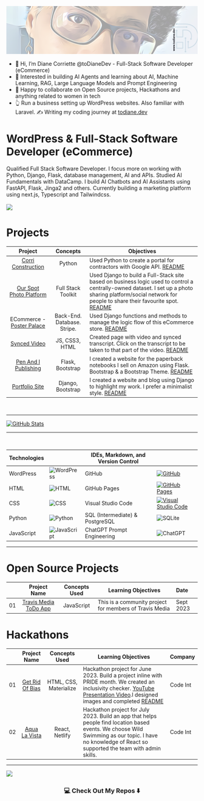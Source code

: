 
[![GitHub Header](https://github.com/todiane/todiane/blob/main/dianecorriette-linkedin-banner.png)](https://github.com/todiane/todiane/blob/main/dianecorriette-linkedin-banner.png)
<br>

- 👋 Hi, I’m Diane Corriette @toDianeDev - Full-Stack Software Developer (eCommerce)
- 👀 Interested in building AI Agents and learning about AI, Machine Learning, RAG, Large Language Models and Prompt Engineering
- 💞️ Happy to collaborate on Open Source projects, Hackathons and anything related to women in tech
- :point_up_2: Run a business setting up WordPress websites. Also familiar with Laravel. ✍️ Writing my coding journey at [todiane.dev](https://todiane.dev)


# WordPress & Full-Stack Software Developer (eCommerce)

Qualified Full Stack Software Developer. I focus more on working with Python, Django, Flask, database management, AI and APIs. Studied AI Fundamentals with DataCamp. I build AI Chatbots and AI Assistants using FastAPI, Flask, Jinga2 and others. Currently building a marketing platform using next.js, Typescript and Tailwindcss. 
<br/>
<br>
<a href="https://www.linkedin.com/in/diane-corriette-453905323/">
    <img src="https://img.shields.io/badge/-Linkedin-blue?style=flat-square&logo=linkedin">
</a>
<br>
<!---
todiane/todiane is a ✨ special ✨ repository because its `README.md` (this file) appears on your GitHub profile.
You can click the Preview link to take a look at your changes.
--->
# Projects

|                       Project                    |                            Concepts                           | Objectives                                                                                                                 |
| :------------------------------------------------------: | :--------------------------------------------------------------------: | ----------------------------------------------------------------------------------------------------------------------------------- |
| [Corri Construction](https://corri-construction-8c4725a33281.herokuapp.com/)                    |                                Python                                  | Used Python to create a portal for contractors with Google API. [README](https://github.com/todiane/corri-construction-p3)                              |
| [Our Spot Photo Platform](https://ourspot-d2a3c52401dc.herokuapp.com/)                          |                        Full Stack Toolkit                              | Used Django to build a Full-Stack site based on business logic used to control a centrally-owned dataset. I set up a photo sharing platform/social network for people to share their favourite spot. [README](https://github.com/todiane/our-spot)                                          |
| ECommerce - [Poster Palace](https://posterpalace-a7414f135cf3.herokuapp.com/)                            |                        Back-End. Database. Stripe.                         | Used Django functions and methods to manage the logic flow of this eCommerce store. [README](https://github.com/todiane/poster-palace)                                                             |
| [Synced Video](https://todiane.github.io/sync-video/)                   |                              JS, CSS3, HTML                             | Created page with video and synced transcript. Click on the transcript to be taken to that part of the video. [README](https://github.com/todiane/sync-video)                               |
| [Pen And I Publishing](https://penandi-be55a4501b3e.herokuapp.com/)                      |                             Flask, Bootstrap                             | I created a website for the paperback notebooks I sell on Amazon using Flask. Bootstrap & a Bootstrap Theme. [README](https://github.com/todiane/penandi)            |
| [Portfolio Site](https://blog-fsf-c7d23044ef57.herokuapp.com/)                      |                             Django, Bootstrap                             | I created a website and blog using Django to highlight my work. I prefer a minimalist style.  [README](https://github.com/todiane/blog-fsf)            |
<br>

---

[![GitHub Stats](https://github-stats-alpha.vercel.app/api?username=todiane&cc=22272e&tc=37BCF6&ic=fff&bc=0000)](https://github.com/todiane)

---

<br>

| Technologies |                                                | IDEs, Markdown, and Version Control |                                           |
|--------------|-----------------------------------------------------|-------------------------------------|-------------------------------------------------|
| WordPress    | ![WordPress](https://img.shields.io/badge/-WordPress?logo=wordpress&logoColor=black&style=for-the-badge) | GitHub                              | [![GitHub](https://img.shields.io/badge/github-%23121011.svg?style=for-the-badge&logo=github&logoColor=white)](https://github.com/) | 
| HTML         | ![HTML](https://img.shields.io/badge/html5-E34F26?logo=html5&logoColor=white&style=for-the-badge)         | GitHub Pages                        | [![GitHub Pages](https://img.shields.io/badge/GitHub%20Pages-222222?style=for-the-badge&logo=GitHub%20Pages&logoColor=white)](https://pages.github.com/) | 
| CSS          | ![CSS](https://img.shields.io/badge/css%203-1572B6?logo=css3&logoColor=white&style=for-the-badge)          | Visual Studio Code                  | [![Visual Studio Code](https://img.shields.io/badge/Visual_%20Studio%20Code-3583b6?style=for-the-badge&logo=visual%20studio%20code&logoColor=white)](https://code.visualstudio.com/) | 
| Python       | ![Python](https://img.shields.io/badge/python-3670A0?logo=python&logoColor=white&style=for-the-badge)     | SQL (Intermediate) & PostgreSQL                           | ![SQLite](https://img.shields.io/badge/sqlite-%2307405e.svg?style=for-the-badge&logo=sqlite&logoColor=white)|
| JavaScript   | ![JavaScript](https://img.shields.io/badge/javascript-%23323330.svg?style=for-the-badge&logo=javascript&logoColor=%23F7DF1E) |                ChatGPT Prompt Engineering                       |         ![ChatGPT](https://img.shields.io/badge/chatGPT-74aa9c?style=for-the-badge&logo=openai&logoColor=white)                                      |

---

# Open Source Projects

|     |                       Project Name                       |                            Concepts Used                             | Learning Objectives                                                                                                                 |     Date     |
| :-: | :------------------------------------------------------: | :--------------------------------------------------------------------: | ----------------------------------------------------------------------------------------------------------------------------------- | :-----------------|
| 01  |                    [Travis Media ToDo App](https://github.com/rodgtr1/community-javascript-todo-app)                      |                             JavaScript                             | This is a community project for members of Travis Media             |   Sept 2023   |


# Hackathons

|     |                       Project Name                       |                            Concepts Used                             | Learning Objectives                                                                                                                 |     Company     |
| :-: | :------------------------------------------------------: | :--------------------------------------------------------------------: | ----------------------------------------------------------------------------------------------------------------------------------- | :-----------------|
| 01  |                      [Get Rid Of Bias](https://yannickferenczi.github.io/grob/)                          |                        HTML, CSS, Materialize                            | Hackathon project for June 2023. Build a project inline with PRIDE month. We created an inclusivity checker. [YouTube Presentation Video](https://www.youtube.com/watch?v=YjFlOi5ZR90&t=222s).I designed images and completed [README](https://github.com/yannickferenczi/grob)                                         | Code Int |
| 02  |                      [Aqua La Vista](https://aqua-la-vista.netlify.app/)                          |                        React, Netlify                            | Hackathon project for July 2023. Build an app that helps people find location based events. We choose Wild Swimming as our topic. I have no knowledge of React so supported the team with admin skills.                                          | Code Int |                                                    
                      
<!---
todiane/todiane is a ✨ special ✨ repository because its `README.md` (this file) appears on your GitHub profile.
You can click the Preview link to take a look at your changes.
--->

---


[![](https://visitcount.itsvg.in/api?id=todiane&label=Profile%20Views&color=12&icon=0&pretty=false)](https://visitcount.itsvg.in)

<h3  align="center">💻 Check Out My Repos ⬇️ </h3>
